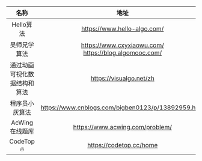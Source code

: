 |       名称       |                             地址                             |
|:--------------:|:----------------------------------------------------------:|
|    Hello算法     |                https://www.hello-algo.com/                 |
|     吴师兄学算法     | https://www.cxyxiaowu.com/ <br/>https://blog.algomooc.com/ |
| 通过动画可视化数据结构和算法 |                  https://visualgo.net/zh                   |
|    程序员小灰算法     |     https://www.cnblogs.com/bigben0123/p/13892959.html     |
|   AcWing在线题库   |              https://www.acwing.com/problem/               |
|   CodeTop🔥    |                  https://codetop.cc/home                   |
